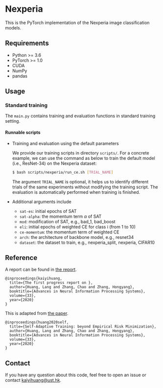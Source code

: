 # Nexperia
This is the PyTorch implementation of the Nexperia image classification models.

## Requirements

- Python >= 3.6
- PyTorch >= 1.0
- CUDA
- NumPy
- pandas

## Usage
### Standard training
The `main.py` contains training and evaluation functions in standard training setting.
#### Runnable scripts
- Training and evaluation using the default parameters
  
  We provide our training scripts in directory `scripts/`. For a concrete example, we can use the command as below to train the default model (i.e., ResNet-34) on the Nexperia dataset:
  ```bash
  $ bash scripts/nexperia/run_ce.sh [TRIAL_NAME]
  ```
  The argument `TRIAL_NAME` is optional, it helps us to identify different trials of the same experiments without modifying the training script. The evaluation is automatically performed when training is finished.

- Additional arguments include
  - `sat-es`: initial epochs of SAT
  - `sat-alpha`: the momentum term $\alpha$ of SAT
  - `mod`: modification of SAT, e.g., bad_1, bad_boost
  - `eli`: initial epochs of weighted CE for class i (from 1 to 10)
  - `ce-momentum`: the momentum term of weighted CE
  - `arch`: the architecture of backbone model, e.g., resnet34
  - `dataset`: the dataset to train, e.g., nexperia_split, nexperia, CIFAR10

## Reference
A report can be found in [the report](https://github.com/huangkaiyikatherine/nexperia/blob/master/The_First_Progress_Report_on_Advanced_Data_Analytics_for_Abnormal_Detection_of_Semiconductor_Devices.pdf).

```
@inproceedings{kaiyihuang,
  title={The first progress report on },
  author={Huang, Lang and Zhang, Chao and Zhang, Hongyang},
  booktitle={Advances in Neural Information Processing Systems},
  volume={33},
  year={2020}
}
```

This is adapted from [the paper](https://arxiv.org/abs/2002.10319).

```
@inproceedings{huang2020self,
  title={Self-Adaptive Training: beyond Empirical Risk Minimization},
  author={Huang, Lang and Zhang, Chao and Zhang, Hongyang},
  booktitle={Advances in Neural Information Processing Systems},
  volume={33},
  year={2020}
}
```

## Contact
If you have any question about this code, feel free to open an issue or contact kaiyihuang@ust.hk.
